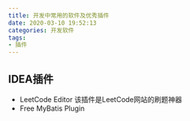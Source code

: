 ```yaml
---
title: 开发中常用的软件及优秀插件
date: 2020-03-10 19:52:13
categories: 开发软件
tags:
- 插件
---
```


## IDEA插件
* LeetCode Editor
该插件是LeetCode网站的刷题神器
* Free MyBatis Plugin
